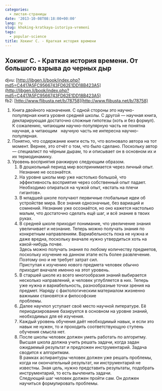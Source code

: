 ```yaml
---
categories:
  - листая-страницы
date: '2013-10-08T08:18:00+00:00'
lang: ru
slug: khoking-kratkaya-istoriya-vremeni
tags:
  - popular-science
title: Хокинг С. - Краткая история времени
---
```





## Хокинг С. - Краткая история времени. От большого взрыва до черных дыр

djvu: [http://libgen.li/book/index.php?md5=C4417A5FC9566743FD62E1DD18B423A5](http://libgen.li/book/index.php?md5=C4417A5FC9566743FD62E1DD18B423A5)  
fb2: [http://www.flibusta.net/b/78758](http://www.flibusta.net/b/78758)  

1. Книга двойного назначения. С одной стороны это научно-популярная книга уровня средней школы. С другой — научная книга, декларирующая достаточно сложные гипотезы (хоть и без формул). К сожалению, читающим научно-популярную часть не понятна научная, а читающим   научную часть не интересна научно-популярная.  
2. Понятно, что содержание книги есть то, что волновало автора на тот момент. Вернее, это отчёт о том, что было сделано. Поскольку автор — специалист по чёрным дырам, то и описывает он в основном их и их термодинамику.  
3. Уровень восприятия ранжирую следующим образом.  
    1. В дошкольный период мир воспринимается через личный опыт. Незнание не осознаётся.  
    2. На уровне школы мир уже настолько большой, что эффективность восприятия через собственный опыт падает. Необходимо опираться на чужой опыт, «встать на плечи гигантов».  
    3. В младшей школе получают первичные глобальные идеи об устройстве мира. Все знания однозначные, без вариаций и сомнений. Незнание уже осознаётся, но оно кажется настолько малым, что достаточно сделать ещё шаг, и всё знание в твоих руках.  
    4. В средней школе приходит понимание, что увеличение знания увеличивает и незнание. Теперь можно получать знания по конкретным направлениям. Вариабельность пока не нужна и даже вредна, поскольку вначале нужно утвердиться хоть на какой-нибудь почве.  
    Здесь можно получать знания по любому количеству предметов, поскольку изучение на данном этапе есть более развлечение. Поэтому оно и не требует затрат сил.  
    Приступая к изучению нового предмета человек обычно приходит вначале именно на этот уровень.  
    5. В старшей школе из всего многообразия знаний выбирается несколько направлений, и человек углубляется в них. Теперь уже нужна и вариабельность, разнообразные точки зрения на предмет. Наряду с фактологическим материалом жизненно важными становятся и философские  
    проблемы.  
    6. Далее научпоп уступает своё место научной литературе. Её периодизирование базируется в основном на уровне знаний, необходимых для её изучения.  
    7. Каждый уровень обучения даёт необходимый навык, и если это навык не нужен, то и проходить соответствующую ступень обучения смысла нет.  
    8. После школы человек должен уметь работать по алгоритму. Высшая школа должна учить решать задачи, когда задан ожидаемый результат и предложен инструментарий. Задача сводится к алгоритмам.  
    В рамках аспирантуры человек должен уже решать проблемы, когда ни окончательный результат, ни инструментарий не известны. Зная цель, нужно представить результаты, подобрать инструментарий, то есть вычленить задачи.  
    Следующий шаг человек должен пройти сам. Он должен научиться формулировать проблемы.  